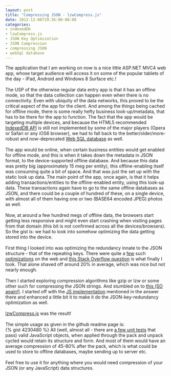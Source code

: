 ```yaml
---
layout: post
title: "Compressing JSON - lzwCompress.js"
date: 2012-12-06T19:36:00-08:00
categories:
- indexedDb
- lzwCompress.js
- JSON Key Optimization
- JSON Compression
- compressing JSON
- webSql database
---
```


<div class='post'> The application that I am working on now is a nice little ASP.NET MVC4 web app, whose target audience will access it on some of the popular tablets of the day - iPad, Android and Windows 8 Surface etc.!<br/><br/>The USP of the otherwise regular data entry app is that it has an offline mode, so that the data collection can happen even when there is no connectivity. Even with ubiquity of the data networks, this proved to be the critical aspect of the app for the client. And among the things being cached for offline mode, there is some really hefty business look-up/metadata, that has to be there for the app to function. The fact that the app would be targeting multiple devices, and because the HTML5 recommended <a href="http://www.w3.org/TR/IndexedDB/" target="_blank">IndexedDB API</a> is still not implemented by some of the major players (Opera or Safari or any iOS6 browser), we had to fall back to the better/older/more-robust and now-deprecated <a href="http://www.w3.org/TR/webdatabase/" target="_blank">Web SQL database</a> as well.<br/><br/>The app would be online, when certain business entities would get enabled for offline mode, and this is when it takes down the metadata in JSON format, to the device-supported offline database. And because this data was pretty big (approximately 15 meg per entity), this offline-enabling itself was consuming quite a bit of space. And that was just the set up with the static look up data. The main point of the app, once again, is that it helps adding transactions/entities to the offline-enabled entity, using this look-up data. These transactions again have to go to the same offline databases as JSON, and there could be a couple of hundred of these, on a single device, with almost all of them having one or two (BASE64 encoded JPEG) photos as well.<br/><br/>Now, at around a few hundred megs of offline data, the browsers start getting less responsive and might even start crashing when visiting pages from that domain (this bit is not confirmed across all the devices/browsers). So the gist is: we had to look into somehow optimizing the data getting stored into the device.<br/><br/>First thing I looked into was optimizing the redundancy innate to the JSON structure - that of the repeating keys. There were quite a <a href="https://github.com/WebReflection/JSONH" target="">few</a> such <a href="http://www.cliws.com/e/06pogA9VwXylo_GknPEeFA/" target="">optimizations</a> on the web and <a href="http://stackoverflow.com/questions/4433402/replace-keys-json-in-javascript" target="">this Stack Overflow question</a> is what finally I took. That alone shaved off around 20% in average, which was nice but not nearly enough.<br/><br/>Then I started exploring compression algorithms like gzip or lzw or some other such for compressing the JSON strings. And stumbled on to <a href="http://stackoverflow.com/questions/2252465/javascript-client-data-compression">this (SO again!)</a>. I started off with the <a href="http://rosettacode.org/wiki/LZW_compression#JavaScript">JS implementation</a> mentioned in the answer there and enhanced a little bit it to make it do the JSON-key-redundancy optimization as well.<br/><br/><a href="http://floydpink.github.com/lzwCompress.js/">lzwCompress.js</a> was the result!<br/><br/>The simple usage as given in the github readme page is:<br/> {% gist 4230480 %} All (well, almost all - there are <a href="http://htmlpreview.github.com/?https://github.com/floydpink/lzwCompress.js/blob/master/test/test.html" target="_blank">a few unit tests</a> that pass) valid JavaScript objects, when applied through the pack and unpack cycled would retain its structure and form. And most of them would have an average compression of 45-80% after the pack, which is what could be used to store to offline databases, maybe sending up to server etc.<br/><br/>Feel free to use it for anything where you would need compression of your JSON (or any JavaScript) data structures. </div>